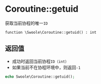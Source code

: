 # Coroutine::getuid

获取当前协程的唯一`ID`
```
function \Swoole\Coroutine::getuid() : int
```

返回值
----

* 成功时返回当前协程`ID（int）`
* 如果当前不在协程环境中，则返回`-1`

```php
echo Swoole\Coroutine::getuid();
```
